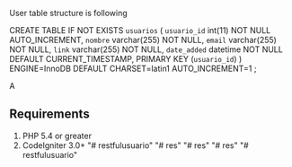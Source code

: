 
User table structure is following 

CREATE TABLE IF NOT EXISTS `usuarios` (
  `usuario_id` int(11) NOT NULL AUTO_INCREMENT,
  `nombre` varchar(255) NOT NULL,
  `email` varchar(255) NOT NULL,
  `link` varchar(255) NOT NULL,
  `date_added` datetime NOT NULL DEFAULT CURRENT_TIMESTAMP,
  PRIMARY KEY (`usuario_id`)
) ENGINE=InnoDB  DEFAULT CHARSET=latin1 AUTO_INCREMENT=1 ;


A	
## Requirements

1. PHP 5.4 or greater
2. CodeIgniter 3.0+
"# restfulusuario" 
"# res" 
"# res" 
"# res" 
"# restfulusuario" 
